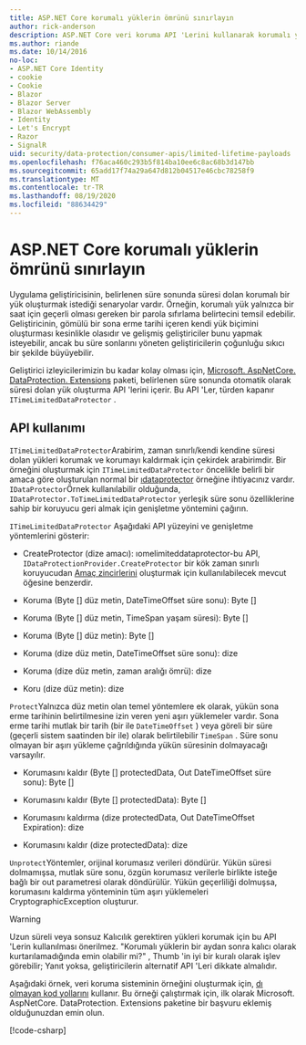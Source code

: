 ```yaml
---
title: ASP.NET Core korumalı yüklerin ömrünü sınırlayın
author: rick-anderson
description: ASP.NET Core veri koruma API 'Lerini kullanarak korumalı yükün ömrünü sınırlamayı öğrenin.
ms.author: riande
ms.date: 10/14/2016
no-loc:
- ASP.NET Core Identity
- cookie
- Cookie
- Blazor
- Blazor Server
- Blazor WebAssembly
- Identity
- Let's Encrypt
- Razor
- SignalR
uid: security/data-protection/consumer-apis/limited-lifetime-payloads
ms.openlocfilehash: f76aca460c293b5f814ba10ee6c8ac68b3d147bb
ms.sourcegitcommit: 65add17f74a29a647d812b04517e46cbc78258f9
ms.translationtype: MT
ms.contentlocale: tr-TR
ms.lasthandoff: 08/19/2020
ms.locfileid: "88634429"
---
```

# <a name="limit-the-lifetime-of-protected-payloads-in-aspnet-core"></a>ASP.NET Core korumalı yüklerin ömrünü sınırlayın

Uygulama geliştiricisinin, belirlenen süre sonunda süresi dolan korumalı bir yük oluşturmak istediği senaryolar vardır. Örneğin, korumalı yük yalnızca bir saat için geçerli olması gereken bir parola sıfırlama belirtecini temsil edebilir. Geliştiricinin, gömülü bir sona erme tarihi içeren kendi yük biçimini oluşturması kesinlikle olasıdır ve gelişmiş geliştiriciler bunu yapmak isteyebilir, ancak bu süre sonlarını yöneten geliştiricilerin çoğunluğu sıkıcı bir şekilde büyüyebilir.

Geliştirici izleyicilerimizin bu kadar kolay olması için, [Microsoft. AspNetCore. DataProtection. Extensions](https://www.nuget.org/packages/Microsoft.AspNetCore.DataProtection.Extensions/) paketi, belirlenen süre sonunda otomatik olarak süresi dolan yük oluşturma API 'lerini içerir. Bu API 'Ler, türden kapanır `ITimeLimitedDataProtector` .

## <a name="api-usage"></a>API kullanımı

`ITimeLimitedDataProtector`Arabirim, zaman sınırlı/kendi kendine süresi dolan yükleri korumak ve korumayı kaldırmak için çekirdek arabirimdir. Bir örneğini oluşturmak için `ITimeLimitedDataProtector` öncelikle belirli bir amaca göre oluşturulan normal bir [ıdataprotector](xref:security/data-protection/consumer-apis/overview) örneğine ihtiyacınız vardır. `IDataProtector`Örnek kullanılabilir olduğunda, `IDataProtector.ToTimeLimitedDataProtector` yerleşik süre sonu özelliklerine sahip bir koruyucu geri almak için genişletme yöntemini çağırın.

`ITimeLimitedDataProtector` Aşağıdaki API yüzeyini ve genişletme yöntemlerini gösterir:

* CreateProtector (dize amacı): ıomelimiteddataprotector-bu API, `IDataProtectionProvider.CreateProtector` bir kök zaman sınırlı koruyucudan [Amaç zincirlerini](xref:security/data-protection/consumer-apis/purpose-strings) oluşturmak için kullanılabilecek mevcut öğesine benzerdir.

* Koruma (Byte [] düz metin, DateTimeOffset süre sonu): Byte []

* Koruma (Byte [] düz metin, TimeSpan yaşam süresi): Byte []

* Koruma (Byte [] düz metin): Byte []

* Koruma (dize düz metin, DateTimeOffset süre sonu): dize

* Koruma (dize düz metin, zaman aralığı ömrü): dize

* Koru (dize düz metin): dize

`Protect`Yalnızca düz metin olan temel yöntemlere ek olarak, yükün sona erme tarihinin belirtilmesine izin veren yeni aşırı yüklemeler vardır. Sona erme tarihi mutlak bir tarih (bir ile `DateTimeOffset` ) veya göreli bir süre (geçerli sistem saatinden bir ile) olarak belirtilebilir `TimeSpan` . Süre sonu olmayan bir aşırı yükleme çağrıldığında yükün süresinin dolmayacağı varsayılır.

* Korumasını kaldır (Byte [] protectedData, Out DateTimeOffset süre sonu): Byte []

* Korumasını kaldır (Byte [] protectedData): Byte []

* Korumasını kaldırma (dize protectedData, Out DateTimeOffset Expiration): dize

* Korumasını kaldır (dize protectedData): dize

`Unprotect`Yöntemler, orijinal korumasız verileri döndürür. Yükün süresi dolmamışsa, mutlak süre sonu, özgün korumasız verilerle birlikte isteğe bağlı bir out parametresi olarak döndürülür. Yükün geçerliliği dolmuşsa, korumasını kaldırma yönteminin tüm aşırı yüklemeleri CryptographicException oluşturur.

>[!WARNING]
> Uzun süreli veya sonsuz Kalıcılık gerektiren yükleri korumak için bu API 'Lerin kullanılması önerilmez. "Korumalı yüklerin bir aydan sonra kalıcı olarak kurtarılamadığında emin olabilir mi?" , Thumb 'in iyi bir kuralı olarak işlev görebilir; Yanıt yoksa, geliştiricilerin alternatif API 'Leri dikkate almalıdır.

Aşağıdaki örnek, veri koruma sisteminin örneğini oluşturmak için, [dı olmayan kod yollarını](xref:security/data-protection/configuration/non-di-scenarios) kullanır. Bu örneği çalıştırmak için, ilk olarak Microsoft. AspNetCore. DataProtection. Extensions paketine bir başvuru eklemiş olduğunuzdan emin olun.

[!code-csharp[](limited-lifetime-payloads/samples/limitedlifetimepayloads.cs)]
